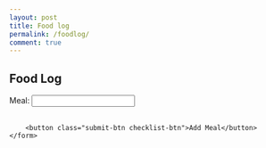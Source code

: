 ```yaml
---
layout: post
title: Food log
permalink: /foodlog/
comment: true
---
```


<h2 class="checklist-title">Food Log</h2>

<div class="checklist-section">
    <form id="foodForm" class="checklist-form">
        <label for="meal" class="checklist-label">Meal:</label>
        <input type="text" id="meal" name="meal" required class="checklist-input"><br><br>

        <button class="submit-btn checklist-btn">Add Meal</button>
    </form>
</div>

<div class="checklist-container">
    <p id="count" class="checklist-count"></p>
    <div class="checklist-items" id="food-items"></div>
</div>

<script type="module">
    import { pythonURI, fetchOptions } from '{{ site.baseurl }}/assets/js/api/config.js';

    function determineImpact(meal) {
        const lowered = meal.toLowerCase();

        if (lowered.includes("ice cream") || lowered.includes("pizza") || lowered.includes("soda") || lowered.includes("cake")) {
            return "High";
        }
        if (lowered.includes("banana") || lowered.includes("toast") || lowered.includes("pasta") || lowered.includes("rice")) {
            return "Medium";
        }
        if (lowered.includes("salad") || lowered.includes("chicken") || lowered.includes("broccoli") || lowered.includes("grilled")) {
            return "Low";
        }
        return "Medium";  // default fallback
    }

    document.getElementById("foodForm").addEventListener("submit", async function(event) {
        event.preventDefault();

        const meal = document.getElementById("meal").value.trim();
        const token = localStorage.getItem("jwt");
        if (!meal) return;

        const impact = determineImpact(meal);
        const postData = { meal, impact };
        console.log("Sending:", postData);

        try {
            const response = await fetch(`${pythonURI}/api/foodlog`, {
                ...fetchOptions,
                method: 'POST',
                headers: {
                    'Content-Type': 'application/json',
                    'Authorization': 'Bearer ' + token
                },
                body: JSON.stringify(postData)
            });

            if (!response.ok) {
                throw new Error("Failed to log meal: " + response.statusText);
            }

            alert("Meal logged successfully!");
            document.getElementById("foodForm").reset();
            fetchFoodLogs();
        } catch (error) {
            console.error("Error logging meal:", error);
            alert("Error: " + error.message);
        }
    });

    async function fetchFoodLogs() {
        const token = localStorage.getItem("jwt");

        try {
            const response = await fetch(`${pythonURI}/api/foodlog`, {
                ...fetchOptions,
                method: 'GET',
                headers: {
                    'Content-Type': 'application/json',
                    'Authorization': 'Bearer ' + token
                }
            });

            if (!response.ok) {
                throw new Error("Failed to fetch logs: " + response.statusText);
            }

            const logs = await response.json();
            console.log("Fetched logs:", logs);
            document.getElementById("count").innerHTML = `<h4>Total Meals: ${logs.length || 0}</h4>`;

            const container = document.getElementById("food-items");
            container.innerHTML = "";

            logs.forEach(log => {
                const div = document.createElement("div");
                div.className = "checklist-item";
                div.innerHTML = `
                    <span><strong>${log.meal}</strong> — Impact: ${log.impact}</span>
                    <button class="delete-btn" data-id="${log.id}">Delete</button>
                `;
                container.appendChild(div);
            });

            document.querySelectorAll(".delete-btn").forEach(button => {
                button.addEventListener("click", function () {
                    deleteFoodLog(this.getAttribute("data-id"));
                });
            });

        } catch (error) {
            console.error("Error fetching logs:", error);
        }
    }

    async function deleteFoodLog(id) {
        const token = localStorage.getItem("jwt");
        const postData = { id };

        try {
            const response = await fetch(`${pythonURI}/api/foodlog`, {
                ...fetchOptions,
                method: 'DELETE',
                headers: {
                    'Content-Type': 'application/json',
                    'Authorization': 'Bearer ' + token
                },
                body: JSON.stringify(postData)
            });

            if (!response.ok) {
                throw new Error("Failed to delete log: " + response.statusText);
            }

            fetchFoodLogs();
        } catch (error) {
            console.error("Error deleting log:", error);
        }
    }

    document.addEventListener("DOMContentLoaded", fetchFoodLogs);
</script>

